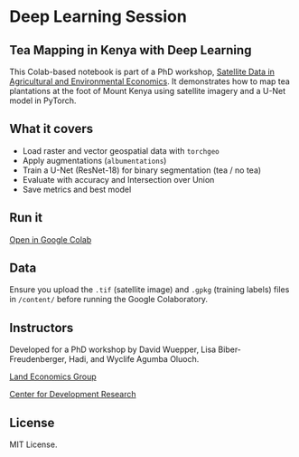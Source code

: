 # Deep Learning Session

## Tea Mapping in Kenya with Deep Learning

This Colab-based notebook is part of a PhD workshop, [Satellite Data in Agricultural and Environmental Economics](https://www.agraroekonomik.de/M6900-Wuepper-Satellite%20Data%20in%20Agricultural%20and%20Environmental%20Economics.html). It demonstrates how to map tea plantations at the foot of Mount Kenya using satellite imagery and a U-Net model in PyTorch.

## What it covers
- Load raster and vector geospatial data with `torchgeo`
- Apply augmentations (`albumentations`)
- Train a U-Net (ResNet-18) for binary segmentation (tea / no tea)
- Evaluate with accuracy and Intersection over Union
- Save metrics and best model

## Run it
[Open in Google Colab](https://colab.research.google.com/github/Wycology/dl_tea_mapping/blob/main/dl_tea4.ipynb)

## Data
Ensure you upload the `.tif` (satellite image) and `.gpkg` (training labels) files in `/content/` before running the Google Colaboratory.

## Instructors
Developed for a PhD workshop by David Wuepper, Lisa Biber-Freudenberger, Hadi, and Wyclife Agumba Oluoch.

[Land Economics Group](https://www.ilr1.uni-bonn.de/en/research/research-groups/land-economics)

[Center for Development Research](https://www.zef.de/zefhome.html)

## License
MIT License.
